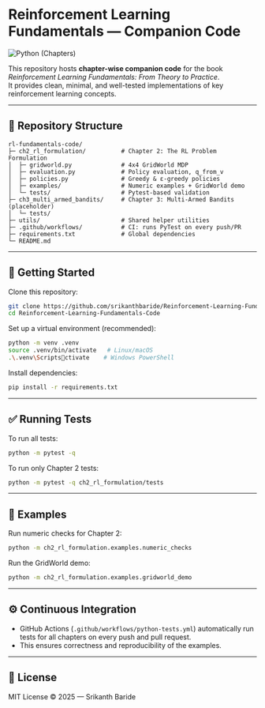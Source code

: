 # Reinforcement Learning Fundamentals — Companion Code

![Python (Chapters)](https://github.com/srikanthbaride/Reinforcement-Learning-Fundamentals-Code/actions/workflows/python-tests.yml/badge.svg?branch=main)

This repository hosts **chapter-wise companion code** for the book *Reinforcement Learning Fundamentals: From Theory to Practice*.  
It provides clean, minimal, and well-tested implementations of key reinforcement learning concepts.

---

## 📂 Repository Structure

```
rl-fundamentals-code/
├─ ch2_rl_formulation/          # Chapter 2: The RL Problem Formulation
│  ├─ gridworld.py              # 4x4 GridWorld MDP
│  ├─ evaluation.py             # Policy evaluation, q_from_v
│  ├─ policies.py               # Greedy & ε-greedy policies
│  ├─ examples/                 # Numeric examples + GridWorld demo
│  └─ tests/                    # Pytest-based validation
├─ ch3_multi_armed_bandits/     # Chapter 3: Multi-Armed Bandits (placeholder)
│  └─ tests/
├─ utils/                       # Shared helper utilities
├─ .github/workflows/           # CI: runs PyTest on every push/PR
├─ requirements.txt             # Global dependencies
└─ README.md
```

---

## 🚀 Getting Started

Clone this repository:

```bash
git clone https://github.com/srikanthbaride/Reinforcement-Learning-Fundamentals-Code.git
cd Reinforcement-Learning-Fundamentals-Code
```

Set up a virtual environment (recommended):

```bash
python -m venv .venv
source .venv/bin/activate   # Linux/macOS
.\.venv\Scriptsctivate    # Windows PowerShell
```

Install dependencies:

```bash
pip install -r requirements.txt
```

---

## ✅ Running Tests

To run all tests:

```bash
python -m pytest -q
```

To run only Chapter 2 tests:

```bash
python -m pytest -q ch2_rl_formulation/tests
```

---

## 🧪 Examples

Run numeric checks for Chapter 2:

```bash
python -m ch2_rl_formulation.examples.numeric_checks
```

Run the GridWorld demo:

```bash
python -m ch2_rl_formulation.examples.gridworld_demo
```

---

## ⚙️ Continuous Integration

- GitHub Actions (`.github/workflows/python-tests.yml`) automatically run tests for all chapters on every push and pull request.
- This ensures correctness and reproducibility of the examples.

---

## 📖 License

MIT License © 2025 — Srikanth Baride
